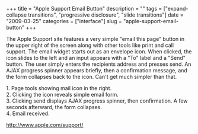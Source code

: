 +++
title = "Apple Support Email Button"
description = ""
tags = ["expand-collapse transitions", "progressive disclosure", "slide transitions"]
date = "2009-03-25"
categories = ["interface"]
slug = "apple-support-email-button"
+++


<p>The Apple Support site features a very simple "email this page" button in the upper right of the screen along with other tools like print and call support. The email widget starts out as an envelope icon. When clicked, the icon slides to the left and an input appears with a "To" label and a "Send" button. The user simply enters the recipients address and presses send. An AJAX progress spinner appears briefly, then a confirmation message, and the form collapses back to the icon. Can't get much simpler than that.</p>
<div id="screens-full" class="clear"><div class="caption">1. Page tools showing mail icon in the right.</div><div class="fullimg clear"><a href="//media.konigi.com/interface/apple-support-email-link-1.png" class="group" rel="group" title="1. Page tools showing mail icon in the right."><img src="//media.konigi.com/interface/apple-support-email-link-1.png" alt="" class="img-responsive"></a></div></div><div id="screens-full" class="clear"><div class="caption">2. Clicking the icon reveals simple email form.</div><div class="fullimg clear"><a href="//media.konigi.com/interface/apple-support-email-link-2.png" class="group" rel="group" title="2. Clicking the icon reveals simple email form."><img src="//media.konigi.com/interface/apple-support-email-link-2.png" alt="" class="img-responsive"></a></div></div><div id="screens-full" class="clear"><div class="caption">3. Clicking send displays AJAX progress spinner, then confirmation. A few seconds afterward, the form collapses.</div><div class="fullimg clear"><a href="//media.konigi.com/interface/apple-support-email-link-3.png" class="group" rel="group" title="3. Clicking send displays AJAX progress spinner, then confirmation. A few seconds afterward, the for..."><img src="//media.konigi.com/interface/apple-support-email-link-3.png" alt="" class="img-responsive"></a></div></div><div id="screens-full" class="clear"><div class="caption">4. Email received.</div><div class="fullimg clear"><a href="//media.konigi.com/interface/apple-support-email-link-4.png" class="group" rel="group" title="4. Email received."><img src="//media.konigi.com/interface/apple-support-email-link-4.png" alt="" class="img-responsive"></a></div></div>        
<p><a href="http://www.apple.com/support/">http://www.apple.com/support/</a></p>

